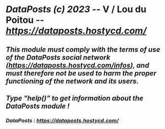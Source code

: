# *DataPosts (c) 2023* -- V / Lou du Poitou -- *https://dataposts.hostycd.com/*

## ***This module must comply with the terms of use of the DataPosts social network (https://dataposts.hostycd.com/infos), and must therefore not be used to harm the proper functioning of the network and its users.***

## ***Type "help()" to get information about the DataPosts module !***

### *DataPosts : https://dataposts.hostycd.com/*